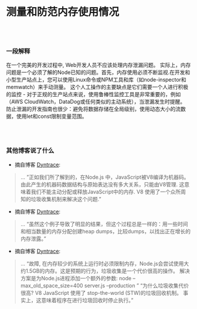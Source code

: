 # 测量和防范内存使用情况

<br/><br/>


### 一段解释

在一个完美的开发过程中, Web开发人员不应该处理内存泄漏问题。 实际上，内存问题是一个必须了解的Node已知的问题。首先，内存使用必须不断监视.在开发和小型生产站点上，您可以使用Linux命令或NPM工具和库（如node-inspector和memwatch）来手动测量。 这个人工操作的主要缺点是它们需要一个人进行积极的监控 - 对于正规的生产站点来说，使用鲁棒性监控工具是非常重要的，例如（AWS CloudWatch，DataDog或任何类似的主动系统），当泄漏发生时提醒。 防止泄漏的开发指南也很少：避免将数据存储在全局级别，使用动态大小的流数据，使用let和const限制变量范围。

<br/><br/>

### 其他博客说了什么

* 摘自博客 [Dyntrace](http://apmblog.dynatrace.com/):
> ... ”正如我们所了解到的，在Node.js 中，JavaScript被V8编译为机器码。由此产生的机器码数据结构与原始表达没有多大关系，只能由V8管理. 这意味着我们不能主动分配或释放JavaScript中的内存. V8 使用了一个众所周知的垃圾收集机制来解决这个问题.”

* 摘自博客 [Dyntrace](http://blog.argteam.com/coding/hardening-node-js-for-production-part-2-using-nginx-to-avoid-node-js-load):
> ... “虽然这个例子导致了明显的结果，但这个过程总是一样的：用一些时间和相当数量的内存分配创建heap dumps，比较dumps，以找出正在增长的内存泄露。”

* 摘自博客 [Dyntrace](http://blog.argteam.com/coding/hardening-node-js-for-production-part-2-using-nginx-to-avoid-node-js-load):
> ... “故障, 在内存较少的系统上运行时必须限制内存，Node.js会尝试使用大约1.5GB的内存。这是预期的行为，垃圾收集是一个代价很高的操作。
解决方案是为Node.js进程添加一个额外的参数:
node –max_old_space_size=400 server.js –production ”
“为什么垃圾收集代价很高? V8 JavaScript 使用了 stop-the-world (STW)的垃圾回收机制。 事实上，这意味着程序在进行垃圾回收时停止执行。”